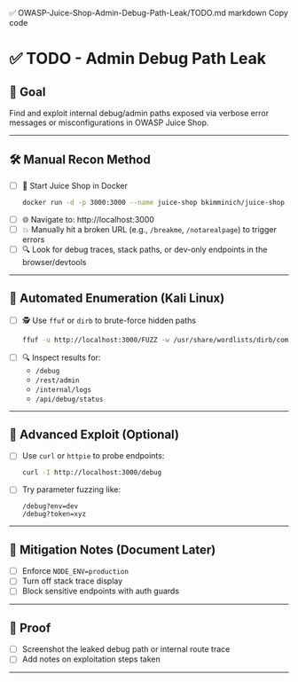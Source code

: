 ✅ OWASP-Juice-Shop-Admin-Debug-Path-Leak/TODO.md
markdown
Copy code
# ✅ TODO - Admin Debug Path Leak

## 🎯 Goal
Find and exploit internal debug/admin paths exposed via verbose error messages or misconfigurations in OWASP Juice Shop.

---

## 🛠️ Manual Recon Method
- [ ] 🚀 Start Juice Shop in Docker
    ```bash
    docker run -d -p 3000:3000 --name juice-shop bkimminich/juice-shop
    ```
- [ ] 🌐 Navigate to: http://localhost:3000
- [ ] 💥 Manually hit a broken URL (e.g., `/breakme`, `/notarealpage`) to trigger errors
- [ ] 🔍 Look for debug traces, stack paths, or dev-only endpoints in the browser/devtools

---

## 🧪 Automated Enumeration (Kali Linux)
- [ ] 🕵️ Use `ffuf` or `dirb` to brute-force hidden paths
    ```bash
    ffuf -u http://localhost:3000/FUZZ -w /usr/share/wordlists/dirb/common.txt
    ```
- [ ] 🔍 Inspect results for:
    - `/debug`
    - `/rest/admin`
    - `/internal/logs`
    - `/api/debug/status`

---

## 🧬 Advanced Exploit (Optional)
- [ ] Use `curl` or `httpie` to probe endpoints:
    ```bash
    curl -I http://localhost:3000/debug
    ```
- [ ] Try parameter fuzzing like:
    ```
    /debug?env=dev
    /debug?token=xyz
    ```

---

## 🧯 Mitigation Notes (Document Later)
- [ ] Enforce `NODE_ENV=production`
- [ ] Turn off stack trace display
- [ ] Block sensitive endpoints with auth guards

---

## 📸 Proof
- [ ] Screenshot the leaked debug path or internal route trace
- [ ] Add notes on exploitation steps taken

---
